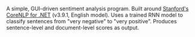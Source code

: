 A simple, GUI-driven sentiment analysis program. Built around [Stanford's CoreNLP for .NET](https://sergey-tihon.github.io/Stanford.NLP.NET/StanfordCoreNLP.html) (v3.9.1, English model). Uses a trained RNN model to classify sentences from "very negative" to "very positive". Produces sentence-level and document-level scores as output.

